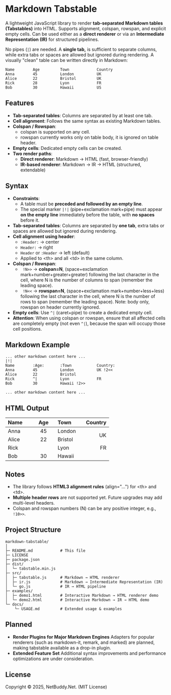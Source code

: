 # Markdown Tabstable

A lightweight JavaScript library to render **tab-separated Markdown tables (Tabstables)** into HTML. Supports alignment, colspan, rowspan, and explicit empty cells. Can be used either as a **direct renderer** or via an **Intermediate Representation (IR)** for structured pipelines.

No pipes (`|`) are needed. A **single tab,** is sufficient to separate columns, while extra tabs or spaces are allowed but ignored during rendering. A visually "clean" table can be written directly in Markdown:

```text
Name		Age		    Town			Country
Anna		45	        London		    UK 
Alice 		22		    Bristol	        UK
Rick		28	        Lyon			FR	 
Bob		    30          Hawaii          US   
```     
 
## Features

- **Tab-separated tables**: Columns are separated by at least one tab.
- **Cell alignment**: Follows the same syntax as existing Markdown tables.
- **Colspan / Rowspan**:
	- colspan is supported on any cell.
	- rowspan currently works only on table body, it is ignored on table header.
- **Empty cells**: Dedicated empty cells can be created.
- **Two render paths**:
	- **Direct renderer**: Markdown → HTML (fast, browser-friendly)
	- **IR-based renderer**: Markdown → IR → HTML (structured, extendable)

## Syntax

- **Constraints**:
	- A table must be **preceded and followed by an empty line**.
	- The special marker `|!|` (pipe+exclamation mark+pipe) must appear **on the empty line** immediately before the table, with **no spaces** before it.
- **Tab-separated tables**: Columns are separated by **one tab**, extra tabs or spaces are allowed but ignored during rendering.
- **Cell alignment using header**:
	- `:Header:` → center
	- `Header:` → right
	- `Header` or `:Header` → left (default)
	- Applied to &lt;th&gt; and all &lt;td&gt; in the same column.
- **Colspan / Rowspan**:
	- ` !N>>` → **colspan=N**, (space+exclamation mark+number+greater+greater) following the last character in the cell, where N is the number of columns to span (remember the leading space).
	- ` !N<<` → **rowspan=N**, (space+exclamation mark+number+less+less) following the last character in the cell, where N is the number of rows to span (remember the leading space). Note: body only, rowspan on header currently ignored.
- **Empty cells**: Use `^|`  (caret+pipe) to create a dedicated empty cell.
- **Attention**: When using colspan or rowspan, ensure that all affected cells are completely empty (not even `^|`), because the span will occupy those cell positions.

## Markdown Example

```text
... other markdown content here ...
|!|
Name		:Age:		:Town			Country:
Anna		45			London			UK !2<<
Alice		22			Bristol	
Rick		^|			Lyon			FR	 
Bob			30			Hawaii !2>>

... other markdown content here ...
```

## HTML Output

<table>
<thead><tr>
<th align="left">Name &nbsp;&nbsp;&nbsp;&nbsp;</th>
<th align="center">&nbsp;&nbsp;&nbsp;Age&nbsp;&nbsp;&nbsp;</th>
<th align="left">Town&nbsp;&nbsp;&nbsp;&nbsp;</th>
<th align="right">&nbsp;&nbsp;&nbsp;Country</th>
</tr></thead>
<tbody><tr>
<td align="left">Anna</td>
<td align="center">45</td>
<td align="left">London</td>
<td rowspan="2" align="right">UK</td>
</tr><tr>
<td align="left">Alice</td>
<td align="center">22</td>
<td align="left">Bristol</td>
</tr><tr>
<td align="left">Rick</td>
<td align="center"></td>
<td align="left">Lyon</td>
<td align="right">FR</td>
</tr><tr>
<td align="left">Bob</td>
<td align="center">30</td>
<td colspan="2" align="left">Hawaii</td>
</tr></tbody>
</table>

## Notes

- The library follows **HTML3 alignment rules** (align="...") for &lt;th&gt; and &lt;td&gt;.
- **Multiple header rows** are not supported yet. Future upgrades may add multi-level headers.
- Colspan and rowspan numbers (N) can be any positive integer, e.g., ` !10>>`.

## Project Structure

```text
markdown-tabstable/ 
│ 
├─ README.md			# This file 
├─ LICENSE 
├─ package.json 
├─ dist/ 
│  └─ tabstable.min.js 
├─ src/ 
│  ├─ tabstable.js		# Markdown → HTML renderer 
│  ├─ ir.js				# Markdown → Intermediate Representation (IR) 
│  └─ go.js				# IR → HTML pipeline 
├─ examples/ 
│  ├─ demo1.html		# Interactive Markdown → HTML renderer demo
│  └─ demo2.html		# Interactive Markdown → IR → HTML demo 
└─ docs/
    └─ USAGE.md			# Extended usage & examples
```

## Planned

- **Render Plugins for Major Markdown Engines**
Adapters for popular renderers (such as markdown-it, remark, and marked) are planned, making tabstable available as a drop-in plugin.
- **Extended Feature Set**
Additional syntax improvements and performance optimizations are under consideration.

## License

Copyright ©️ 2025, NetBuddy.Net. (MIT License)
